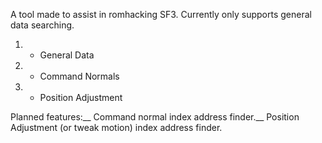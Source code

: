 A tool made to assist in romhacking SF3. Currently only supports general data searching.
1. - General Data
2. - Command Normals
3. - Position Adjustment

Planned features:__
Command normal index address finder.__
Position Adjustment (or tweak motion) index address finder.
